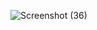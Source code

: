 ![Screenshot (36)](https://github.com/Sahilahmad36/Meme-Generator/assets/125720378/1e4f5948-c8a6-4433-be0b-79eb00088ef7)
